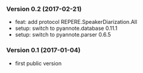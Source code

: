 ### Version 0.2 (2017-02-21)

  - feat: add protocol REPERE.SpeakerDiarization.All
  - setup: switch to pyannote.database 0.11.1
  - setup: switch to pyannote.parser 0.6.5

### Version 0.1 (2017-01-04)

  - first public version
